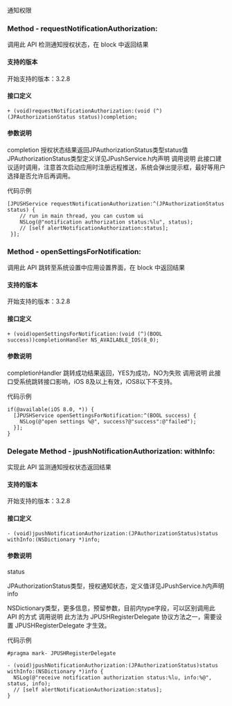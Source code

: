 通知权限

### Method - requestNotificationAuthorization:
调用此 API 检测通知授权状态，在 block 中返回结果

#### 支持的版本
开始支持的版本：3.2.8

#### 接口定义
```
+ (void)requestNotificationAuthorization:(void (^)(JPAuthorizationStatus status))completion;
```

#### 参数说明
completion
授权状态结果返回JPAuthorizationStatus类型status值
JPAuthorizationStatus类型定义详见JPushService.h内声明
调用说明
此接口建议适时调用，注意首次启动应用时注册远程推送，系统会弹出提示框，最好等用户选择是否允许后再调用。

代码示例

```
[JPUSHService requestNotificationAuthorization:^(JPAuthorizationStatus status) {
    // run in main thread, you can custom ui
    NSLog(@"notification authorization status:%lu", status);
    // [self alertNotificationAuthorization:status];
 }];
```

### Method - openSettingsForNotification:
调用此 API 跳转至系统设置中应用设置界面，在 block 中返回结果

#### 支持的版本
开始支持的版本：3.2.8

#### 接口定义
```
+ (void)openSettingsForNotification:(void (^)(BOOL success))completionHandler NS_AVAILABLE_IOS(8_0);
```

#### 参数说明
completionHandler
跳转成功结果返回，YES为成功，NO为失败
调用说明
此接口受系统跳转接口影响，iOS 8及以上有效，iOS8以下不支持。

代码示例
```
if(@available(iOS 8.0, *)) {
  [JPUSHService openSettingsForNotification:^(BOOL success) {
    NSLog(@"open settings %@", success?@"success":@"failed");
  }];
}
```

### Delegate Method - jpushNotificationAuthorization: withInfo:
实现此 API 监测通知授权状态返回结果

#### 支持的版本
开始支持的版本：3.2.8

#### 接口定义
```
- (void)jpushNotificationAuthorization:(JPAuthorizationStatus)status withInfo:(NSDictionary *)info;
```

#### 参数说明
status

JPAuthorizationStatus类型，授权通知状态，定义值详见JPushService.h内声明
info

NSDictionary类型，更多信息，预留参数，目前内type字段，可以区别调用此 API 的方式
调用说明
此方法为 JPUSHRegisterDelegate 协议方法之一，需要设置 JPUSHRegisterDelegate 才生效。

代码示例

```
#pragma mark- JPUSHRegisterDelegate

- (void)jpushNotificationAuthorization:(JPAuthorizationStatus)status withInfo:(NSDictionary *)info {
  NSLog(@"receive notification authorization status:%lu, info:%@", status, info);
  // [self alertNotificationAuthorization:status];
}
```
